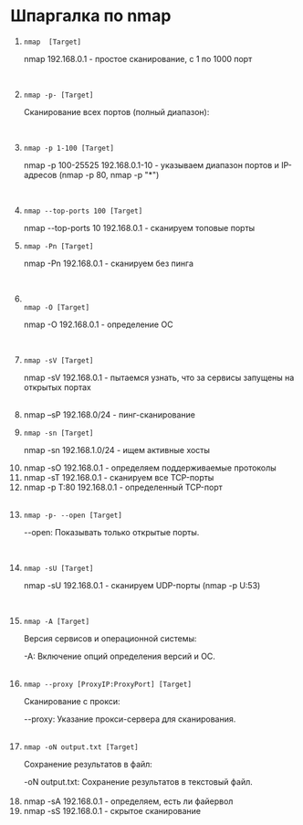 # Шпаргалка по nmap

<ol>
  <li>
  
```
nmap  [Target]

```
    
   nmap 192.168.0.1 - простое сканирование, с 1 по 1000 порт   
    </li>
       <br/>
<li>
  
```
nmap -p- [Target]

```

 Сканирование всех портов (полный диапазон):
 </li>
 <br/>
 <li>

   ```
nmap -p 1-100 [Target]

```
nmap -p 100-25525 192.168.0.1-10 - указываем диапазон портов и IP-адресов (nmap -p 80, nmap -p "*")
</li>
<br/>
<li>
  
  ```
nmap --top-ports 100 [Target]

```
nmap --top-ports 10 192.168.0.1 - сканируем топовые порты</li>
<li>
  
  ```
nmap -Pn [Target]
```
nmap -Pn 192.168.0.1 - сканируем без пинга
</li>
<br/>
<li>
  
 ```

nmap -O [Target]

```

nmap -O 192.168.0.1 - определение ОС
</li>

<br/>
<li>
  
```
nmap -sV [Target]

```
nmap -sV 192.168.0.1 - пытаемся узнать, что за сервисы запущены на открытых портах
</li>
<br/>
<li>nmap –sP 192.168.0/24 - пинг-сканирование</li>
<li>
  
  ```
nmap -sn [Target]

```
nmap -sn 192.168.1.0/24 - ищем активные хосты</li>
<li>nmap -sO 192.168.0.1 - определяем поддерживаемые протоколы</li>

<li>nmap -sT 192.168.0.1 - сканируем все TCP-порты</li>
<li>nmap -p T:80 192.168.0.1 - определенный TCP-порт</li>
<br>
<li>
  
  ```
  nmap -p- --open [Target]

  ```
--open: Показывать только открытые порты.
</li>
<br>
<li>
  
  ```
nmap -sU [Target]

```
nmap -sU 192.168.0.1 - сканируем UDP-порты (nmap -p U:53)</li>
<br>
<li>

  ```
nmap -A [Target]

```
<p>Версия сервисов и операционной системы: </p>
-A: Включение опций определения версий и ОС.
<br/>
</li>
<br/>
<li>

  ```
nmap --proxy [ProxyIP:ProxyPort] [Target]

```
<p>Сканирование с прокси:</p>
--proxy: Указание прокси-сервера для сканирования.
<br/>
</li>
<br/>
<li>

  ```
nmap -oN output.txt [Target]

```
<p>Сохранение результатов в файл:</p>
-oN output.txt: Сохранение результатов в текстовый файл.

</li>
<br>
<li>nmap -sA 192.168.0.1 - определяем, есть ли файервол</li>

<li>nmap -sS 192.168.0.1 - скрытое сканирование</li>
</ol> 
